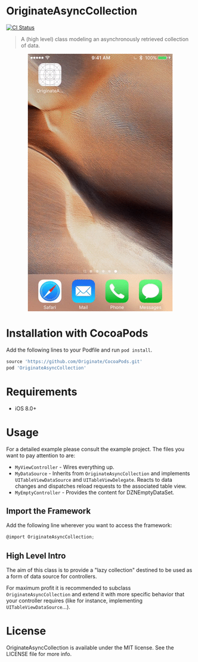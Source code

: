 # OriginateAsyncCollection
[![CI Status](http://img.shields.io/travis/Originate/OriginateAsyncCollection.svg?style=flat)](https://travis-ci.org/Originate/OriginateAsyncCollection)

> A (high level) class modeling an asynchronously retrieved collection of data.

<div align="center">
    <img src="Example/Example.gif" alt="GIF" />
</div>

# Installation with CocoaPods
Add the following lines to your Podfile and run `pod install`.

```ruby
source 'https://github.com/Originate/CocoaPods.git'
pod 'OriginateAsyncCollection'
```

# Requirements
- iOS 8.0+

# Usage

For a detailed example please consult the example project. The files you want to pay attention to are:
* `MyViewController` - Wires everything up.
* `MyDataSource` - Inherits from `OriginateAsyncCollection` and implements `UITableViewDataSource` and `UITableViewDelegate`. Reacts to data changes and dispatches reload requests to the associated table view.
* `MyEmptyController` - Provides the content for DZNEmptyDataSet.

## Import the Framework

Add the following line wherever you want to access the framework:
```objective-c
@import OriginateAsyncCollection;
```

## High Level Intro

The aim of this class is to provide a "lazy collection" destined to be used as a form of data source for controllers.

For maximum profit it is recommended to subclass `OriginateAsyncCollection` and extend it with more specific behavior that your controller requires (like for instance, implementing `UITableViewDataSource`...).

# License
OriginateAsyncCollection is available under the MIT license. See the LICENSE file for more info.
